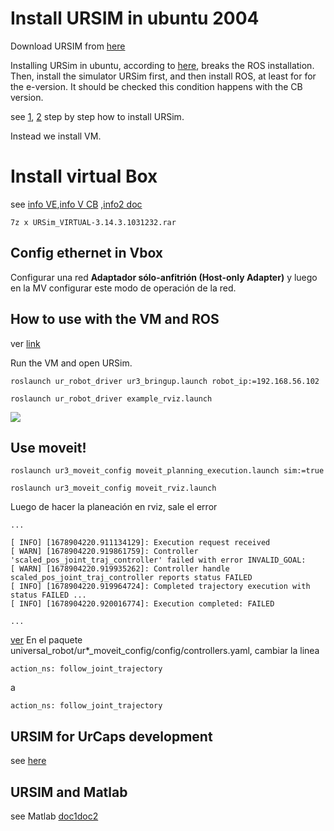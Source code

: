 # Install URSIM in ubuntu 2004

Download  URSIM from [here](https://www.universal-robots.com/download/software-cb-series/simulator-linux/offline-simulator-cb3-linux-ursim-3158/)

Installing URSim in ubuntu, according to [here](https://forum.universal-robots.com/t/offline-simulator-e-series-ur-sim-for-linux-5-11-1-removes-all-installed-files/15384), breaks the ROS installation. Then, install the simulator URSim first, and then install ROS, at least for for the e-version.  It should be checked this condition happens with the CB version.

see [1](https://github.com/arunavanag591/ursim), [2](https://www.mathworks.com/help/supportpkg/urseries/ug/setup-ursim-offline-simulator.html) step by step how to install URSim.

Instead we install VM.

# Install virtual Box 

see [info VE](https://www.universal-robots.com/download/software-e-series/simulator-non-linux/offline-simulator-e-series-ur-sim-for-non-linux-594/),[info V CB](https://www.universal-robots.com/download/software-cb-series/simulator-non-linux/offline-simulator-cb-series-non-linux-ursim-3158/) ,[info2 doc](https://academy.universal-robots.com/media/r3xlna5e/ursim_vmoracle_installation_guide_v3_es.pdf) 

```
7z x URSim_VIRTUAL-3.14.3.1031232.rar
```

## Config ethernet in Vbox

Configurar una red __Adaptador sólo-anfitrión (Host-only Adapter)__ y luego en la MV configurar este modo de operación de la red.

## How to use with the VM and ROS

ver [link](https://github.com/UniversalRobots/Universal_Robots_ROS_Driver/blob/master/ur_robot_driver/doc/usage_example.md)

Run the VM  and open URSim.

```
roslaunch ur_robot_driver ur3_bringup.launch robot_ip:=192.168.56.102

roslaunch ur_robot_driver example_rviz.launch
```


![](images/Ur3_ursim_ROS_noetic.gif)



## Use moveit! 
```
roslaunch ur3_moveit_config moveit_planning_execution.launch sim:=true

roslaunch ur3_moveit_config moveit_rviz.launch
```

Luego de hacer la planeación en rviz, sale el error


```
...

[ INFO] [1678904220.911134129]: Execution request received
[ WARN] [1678904220.919861759]: Controller 'scaled_pos_joint_traj_controller' failed with error INVALID_GOAL: 
[ WARN] [1678904220.919935262]: Controller handle scaled_pos_joint_traj_controller reports status FAILED
[ INFO] [1678904220.919964724]: Completed trajectory execution with status FAILED ...
[ INFO] [1678904220.920016774]: Execution completed: FAILED

...

```

[ver](https://github.com/UniversalRobots/Universal_Robots_ROS_Driver/issues/55) En el paquete universal_robot/ur*_moveit_config/config/controllers.yaml, cambiar la linea 

```
action_ns: follow_joint_trajectory
```

a


```
action_ns: follow_joint_trajectory

```



## URSIM for UrCaps development

see [here](https://www.universal-robots.com/articles/ur/urplus-resources/urcap-how-to-install-ursim-for-urcaps-development/)



## URSIM and Matlab

see Matlab [doc1](https://www.mathworks.com/help/supportpkg/urseries/ug/setup-ursim-offline-simulator.html)[doc2](https://github.com/mathworks/MATLAB-URCap-for-External-Control)
